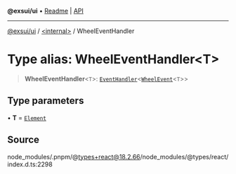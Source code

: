 **@exsui/ui** • [Readme](../../README.md) \| [API](../../globals.md)

***

[@exsui/ui](../../README.md) / [\<internal\>](../README.md) / WheelEventHandler

# Type alias: WheelEventHandler\<T\>

> **WheelEventHandler**\<`T`\>: [`EventHandler`](EventHandler-1.md)\<[`WheelEvent`](../interfaces/WheelEvent-1.md)\<`T`\>\>

## Type parameters

• **T** = [`Element`]( https://developer.mozilla.org/docs/Web/API/Element )

## Source

node\_modules/.pnpm/@types+react@18.2.66/node\_modules/@types/react/index.d.ts:2298
